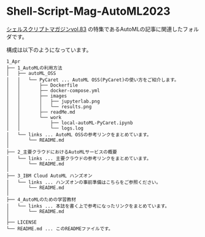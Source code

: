 # Shell-Script-Mag-AutoML2023
[シェルスクリプトマガジンvol.83](https://www.amazon.co.jp/dp/B0BYYRDKQQ) の特集であるAutoMLの記事に関連したフォルダです。

構成は以下のようになっています。

```
1_Apr
├── 1_AutoMLの利用方法
│   ├── autoML_OSS
│   │   └── PyCaret ... AutoML OSS(PyCaret)の使い方をご紹介します。
│   │       ├── Dockerfile
│   │       ├── docker-compose.yml
│   │       ├── images
│   │       │   ├── jupyterlab.png
│   │       │   └── results.png
│   │       ├── readMe.md
│   │       └── work
│   │           ├── local-autoML-PyCaret.ipynb
│   │           └── logs.log
│   └── links ... AutoML OSSの参考リンクをまとめています。
│       └── README.md
│
├── 2_主要クラウドにおけるAutoMLサービスの概要
│   └── links ... 主要クラウドの参考リンクをまとめています。
│       └── README.md
│
├── 3_IBM Cloud AutoML ハンズオン
│   └── links ... ハンズオンの事前準備はこちらをご参照ください。
│       └── README.md
│
├── 4_AutoMLのための学習教材
│   └── links ... 本誌を書く上で参考になったリンクをまとめています。
│       └── README.md
│
├── LICENSE
└── README.md ... このREADMEファイルです。
```
